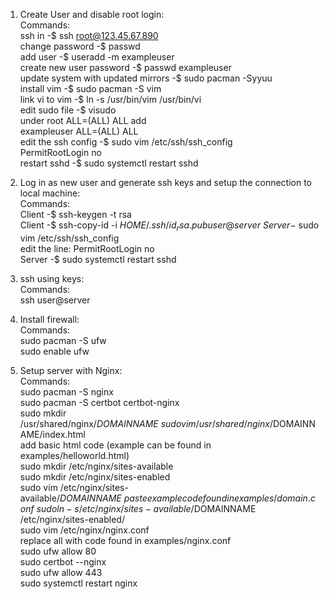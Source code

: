 1. Create User and disable root login:\
  Commands:\
    ssh in -$ ssh root@123.45.67.890\
    change password -$ passwd\
    add user -$ useradd -m exampleuser\
    create new user password -$ passwd exampleuser\
    update system with updated mirrors -$ sudo pacman -Syyuu\
    install vim -$ sudo pacman -S vim\
    link vi to vim -$ ln -s /usr/bin/vim /usr/bin/vi\
    edit sudo file -$ visudo\
      under root ALL=(ALL) ALL add\
      exampleuser ALL=(ALL) ALL\
    edit the ssh config -$ sudo vim /etc/ssh/ssh_config\
      PermitRootLogin no\
    restart sshd -$ sudo systemctl restart sshd
 
2. Log in as new user and generate ssh keys and setup the connection to local machine:\
  Commands:\
    Client -$ ssh-keygen -t rsa\
    Client -$ ssh-copy-id -i $HOME/.ssh/id_rsa.pub user@server\
    Server -$ sudo vim /etc/ssh/ssh_config\
      edit the line: PermitRootLogin no\
    Server -$ sudo systemctl restart sshd

3. ssh using keys:\
  Commands:\
    ssh user@server

4. Install firewall:\
  Commands:\
    sudo pacman -S ufw\
    sudo enable ufw

5. Setup server with Nginx:\
  Commands:\
    sudo pacman -S nginx\
    sudo pacman -S certbot certbot-nginx\
    sudo mkdir /usr/shared/nginx/$DOMAINNAME\
    sudo vim /usr/shared/nginx/$DOMAINNAME/index.html\
      add basic html code (example can be found in examples/helloworld.html)\
    sudo mkdir /etc/nginx/sites-available\
    sudo mkdir /etc/nginx/sites-enabled\
    sudo vim /etc/nginx/sites-available/$DOMAINNAME\
      paste example code found in examples/domain.conf\
    sudo ln -s /etc/nginx/sites-available/$DOMAINNAME /etc/nginx/sites-enabled/\
    sudo vim /etc/nginx/nginx.conf\
      replace all with code found in examples/nginx.conf\
    sudo ufw allow 80\
    sudo certbot --nginx\
    sudo ufw allow 443\
    sudo systemctl restart nginx
